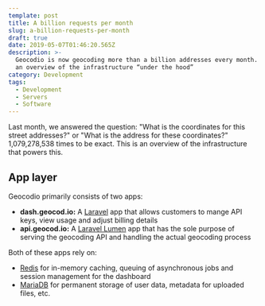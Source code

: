 ```yaml
---
template: post
title: A billion requests per month
slug: a-billion-requests-per-month
draft: true
date: 2019-05-07T01:46:20.565Z
description: >-
  Geocodio is now geocoding more than a billion addresses every month. This is
  an overview of the infrastructure “under the hood”
category: Development
tags:
  - Development
  - Servers
  - Software
---
```


Last month, we answered the question: "What is the coordinates for this street addresses?" or "What is the address for these coordinates?" 1,079,278,538 times to be exact. This is an overview of the infrastructure that powers this.

## App layer

Geocodio primarily consists of two apps:

* **dash.geocod.io:** A [Laravel](https://laravel.com) app that allows customers to mange API keys, view usage and adjust billing details
* **api.geocod.io:** A [Laravel Lumen](https://lumen.laravel.com) app that has the sole purpose of serving the geocoding API and handling the actual geocoding process

Both of these apps rely on:

* [Redis](https://redis.io) for in-memory caching, queuing of asynchronous jobs and session management for the dashboard
* [MariaDB](https://mariadb.org) for permanent storage of user data, metadata for uploaded files, etc.

